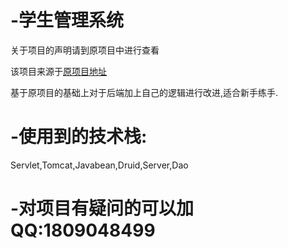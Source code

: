# -学生管理系统

关于项目的声明请到原项目中进行查看

该项目来源于[原项目地址](https://github.com/zzh2910/StudentManager)

基于原项目的基础上对于后端加上自己的逻辑进行改进,适合新手练手.


# -使用到的技术栈:

Servlet,Tomcat,Javabean,Druid,Server,Dao

# -对项目有疑问的可以加QQ:1809048499




